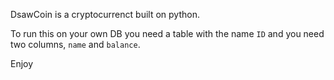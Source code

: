 DsawCoin is a cryptocurrenct built on python.

To run this on your own DB you need a table with the name ```ID``` and you need two columns, ```name``` and ```balance```.

Enjoy